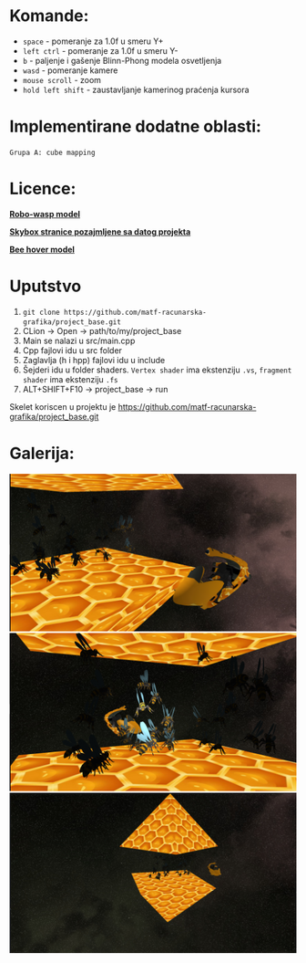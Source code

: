 # Komande:

* `space` - pomeranje za 1.0f u smeru Y+
* `left ctrl` - pomeranje za 1.0f u smeru Y-
* `b` - paljenje i gašenje Blinn-Phong modela osvetljenja
* `wasd` - pomeranje kamere
* `mouse scroll` - zoom
* `hold left shift` - zaustavljanje kamerinog praćenja kursora

# Implementirane dodatne oblasti:
`Grupa A: cube mapping`

# Licence:
**[Robo-wasp model](https://sketchfab.com/3d-models/robo-wasp-527c4b30ee7f40bbbb8ed64475b6c835)**

**[Skybox stranice pozajmljene sa datog projekta](https://github.com/matf-racunarska-grafika-galerija/OpenGL_matf_project/tree/main/resources/textures)**

**[Bee hover model](https://sketchfab.com/3d-models/bumble-bee-hover-craft-21234354d78f4a53a5786e1f5a5e764b)**


# Uputstvo
1. `git clone https://github.com/matf-racunarska-grafika/project_base.git`
2. CLion -> Open -> path/to/my/project_base
3. Main se nalazi u src/main.cpp
4. Cpp fajlovi idu u src folder
5. Zaglavlja (h i hpp) fajlovi idu u include
6. Šejderi idu u folder shaders. `Vertex shader` ima ekstenziju `.vs`, `fragment shader` ima ekstenziju `.fs`
7. ALT+SHIFT+F10 -> project_base -> run

Skelet koriscen u projektu je https://github.com/matf-racunarska-grafika/project_base.git


# Galerija:
<img src="resources/screenshots/Screenshot_1.png">
<img src="resources/screenshots/Screenshot_2.png">
<img src="resources/screenshots/Screenshot_3.png">
